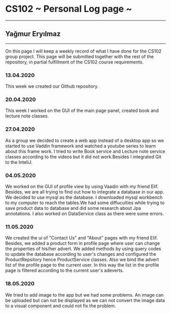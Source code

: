 # CS102 ~ Personal Log page ~
****
## Yağmur Eryılmaz
****

On this page I will keep a weekly record of what I have done for the CS102 group project. This page will be submitted together with the rest of the repository, in partial fulfillment of the CS102 course requirements.

### 13.04.2020
This week we created our Github repository.

### 20.04.2020
This week I worked on the GUI of the main page panel, created book and lecture note classes.

### 27.04.2020
As a group we decided to create a web app instead of a desktop app so we started to use Vaddin framework and watched a youtube series to learn about this frame work. I tried to write Book service and Lecture note service classes according to the videos but it did not work.Besides I integrated Git to the InteliJ.

### 04.05.2020
We worked on the GUI of profile view by using Vaadin with my friend Elif. Besides, we are all trying to find out how to integrate a database in our app. We decided to use mysql as the database. I downloaded mysql workbench to my computer to reach the tables.We had some diffuculties while trying to save product data to database and did some research about Jpa annotations. I also worked on DataService class as there were some errors. 

### 11.05.2020
We created the ui of "Contact Us" and "About" pages with my friend Elif. Besides, we added a product form in profile page where user can change the properties of his/her advert. We added methods by using query codes to update the database according to user's changes and configured the ProductRepsitory hence ProductService classes. Also we bind the advert list of the profile page to the current user. In this way the list in the profile page is filtered according to the current user's adeverts.

### 18.05.2020
We tried to add image to the app but we had some problems. An image can be uploaded but can not be displayed as we can not convert the image data to a visual component and could not fix the problem.

